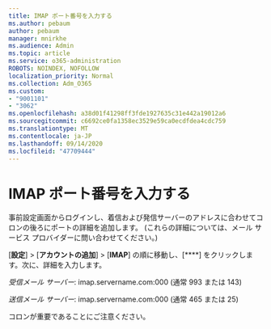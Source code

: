 ```yaml
---
title: IMAP ポート番号を入力する
ms.author: pebaum
author: pebaum
manager: mnirkhe
ms.audience: Admin
ms.topic: article
ms.service: o365-administration
ROBOTS: NOINDEX, NOFOLLOW
localization_priority: Normal
ms.collection: Adm_O365
ms.custom:
- "9001101"
- "3062"
ms.openlocfilehash: a38d01f41298ff3fde1927635c31e442a19012a6
ms.sourcegitcommit: c6692ce0fa1358ec3529e59ca0ecdfdea4cdc759
ms.translationtype: MT
ms.contentlocale: ja-JP
ms.lasthandoff: 09/14/2020
ms.locfileid: "47709444"
---
```

# <a name="enter-imap-port-numbers"></a>IMAP ポート番号を入力する

事前設定画面からログインし、着信および発信サーバーのアドレスに合わせてコロンの後ろにポートの詳細を追加します。 (これらの詳細については、メール サービス プロバイダーに問い合わせてください。) 

[**設定**]  >  [**アカウントの追加**]  >  [**IMAP**] の順に移動し、[****] をクリックします。次に、詳細を入力します。 

*受信メール サーバー*: imap.servername.com:000 (通常 993 または 143) 

*送信メール サーバー*: imap.servername.com:000 (通常 465 または 25) 

コロンが重要であることにご注意ください。 
